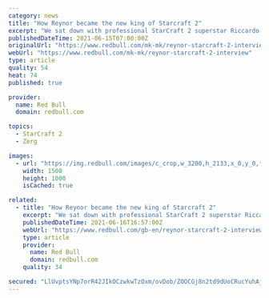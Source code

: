 ```yaml
---
category: news
title: "How Reynor became the new king of Starcraft 2"
excerpt: "We sat down with professional StarCraft 2 superstar Riccardo ‘Reynor’ Romiti to discuss how he became one of the world's elite players."
publishedDateTime: 2021-06-15T07:00:00Z
originalUrl: "https://www.redbull.com/mk-mk/reynor-starcraft-2-interview"
webUrl: "https://www.redbull.com/mk-mk/reynor-starcraft-2-interview"
type: article
quality: 54
heat: 74
published: true

provider:
  name: Red Bull
  domain: redbull.com

topics:
  - StarCraft 2
  - Zerg

images:
  - url: "https://img.redbull.com/images/c_crop,w_3200,h_2133,x_0,y_0,f_auto,q_auto/c_scale,w_1500/redbullcom/2021/6/14/du7ng5zkogwqqv7uxw3n/reynor-interview"
    width: 1500
    height: 1000
    isCached: true

related:
  - title: "How Reynor became the new king of Starcraft 2"
    excerpt: "We sat down with professional StarCraft 2 superstar Riccardo ‘Reynor’ Romiti to discuss how he became one of the world's elite players. Riccardo ‘Reynor’ Romiti is one of the best Zerg ..."
    publishedDateTime: 2021-06-16T16:57:00Z
    webUrl: "https://www.redbull.com/gb-en/reynor-starcraft-2-interview"
    type: article
    provider:
      name: Red Bull
      domain: redbull.com
    quality: 34

secured: "LlUvptsYNp7orR42JIkOCzwkwTzOxm/ovDob/ZOOCGj8n2td9dUoCRucYuhAjU9+gl4JpwhgWJcmOTx9jOxmObx0sPLHHdqR/fKrSllYUkf0rTLvQcAii6klvbIAWRcpkkYWYi+61jEDz4by+j+spRnqCF+E3WMOc8WApfgiMkTC2vYSI4B+LG5+rMp7UdsVjNNd4Rg2IzK+1Ur8ahQl/RB39iYFKoTs3S3ej24/tvLFUf6cXEyYvr3L10CBLc92vxlp7iQ3jnCotVRDD9ruhcKIalIN9gSLobS1qoVhAD2al4M5UBtFW6nnqCzgrFLg/tSOgse3pkNlIIjNvZ7agsQALTnGek2HeF3lcW+yl80=;cgvWXFKn3SGgQ+sD0kDQcA=="
---
```


